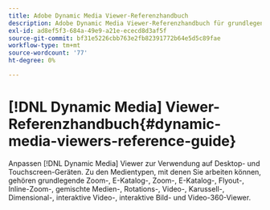 ```yaml
---
title: Adobe Dynamic Media Viewer-Referenzhandbuch
description: Adobe Dynamic Media Viewer-Referenzhandbuch für grundlegende Zoom-, E-Katalog-, Zoom-, E-Katalog-, Katalog-, Flyout-, Inline-Zoom-, gemischte Medien-, Rotations-, Video-, Karussell-, Dimensional-, interaktive Videos, interaktive Bilder und 360-Grad-Viewer.
exl-id: ad8ef5f3-684a-49e9-a21e-ececd8d3af5f
source-git-commit: bf31e5226cbb763e2fb82391772b64e5d5c89fae
workflow-type: tm+mt
source-wordcount: '77'
ht-degree: 0%

---
```


# [!DNL Dynamic Media] Viewer-Referenzhandbuch{#dynamic-media-viewers-reference-guide}

Anpassen [!DNL Dynamic Media] Viewer zur Verwendung auf Desktop- und Touchscreen-Geräten. Zu den Medientypen, mit denen Sie arbeiten können, gehören grundlegende Zoom-, E-Katalog-, Zoom-, E-Katalog-, Flyout-, Inline-Zoom-, gemischte Medien-, Rotations-, Video-, Karussell-, Dimensional-, interaktive Video-, interaktive Bild- und Video-360-Viewer.
